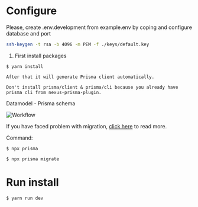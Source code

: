 # Configure
Please, create .env.development from example.env by coping and configure database and port
```bash
ssh-keygen -t rsa -b 4096 -m PEM -f ./keys/default.key
```
1. First install packages
```
$ yarn install
```

`After that it will generate Prisma client automatically.`

`Don't install prisma/client & prisma/cli because you already have prisma cli from nexus-prisma-plugin.`

Datamodel - Prisma schema

![Workflow](https://i.ibb.co/S02741J/prisma-migrate.png)


If you have faced problem with migration, [click here](https://www.prisma.io/docs/reference/tools-and-interfaces/prisma-migrate) to read more.


Command:

```
$ npx prisma
```

```
$ npx prisma migrate
```


# Run install

```
$ yarn run dev
```


